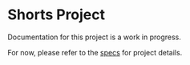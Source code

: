 # Shorts Project
Documentation for this project is a work in progress.

For now, please refer to the [specs](specs.yaml) for project details.
